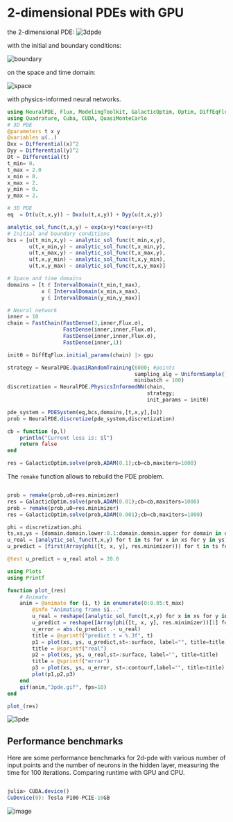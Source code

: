 # 2-dimensional PDEs with GPU

the 2-dimensional PDE:
![3dpde](https://user-images.githubusercontent.com/12683885/90976452-d2c74400-e545-11ea-8361-288603d9ddbc.png)

with the initial and boundary conditions:

![boundary](https://user-images.githubusercontent.com/12683885/91332936-8c881400-e7d5-11ea-991a-39c9d61d4f24.png)

on the space and time domain:

![space](https://user-images.githubusercontent.com/12683885/90976622-3605a600-e547-11ea-837e-92330769f5ee.png)

with physics-informed neural networks.

```julia
using NeuralPDE, Flux, ModelingToolkit, GalacticOptim, Optim, DiffEqFlux
using Quadrature, Cuba, CUDA, QuasiMonteCarlo
# 3D PDE
@parameters t x y
@variables u(..)
Dxx = Differential(x)^2
Dyy = Differential(y)^2
Dt = Differential(t)
t_min= 0.
t_max = 2.0
x_min = 0.
x_max = 2.
y_min = 0.
y_max = 2.

# 3D PDE
eq  = Dt(u(t,x,y)) ~ Dxx(u(t,x,y)) + Dyy(u(t,x,y))

analytic_sol_func(t,x,y) = exp(x+y)*cos(x+y+4t)
# Initial and boundary conditions
bcs = [u(t_min,x,y) ~ analytic_sol_func(t_min,x,y),
       u(t,x_min,y) ~ analytic_sol_func(t,x_min,y),
       u(t,x_max,y) ~ analytic_sol_func(t,x_max,y),
       u(t,x,y_min) ~ analytic_sol_func(t,x,y_min),
       u(t,x,y_max) ~ analytic_sol_func(t,x,y_max)]

# Space and time domains
domains = [t ∈ IntervalDomain(t_min,t_max),
           x ∈ IntervalDomain(x_min,x_max),
           y ∈ IntervalDomain(y_min,y_max)]

# Neural network
inner = 10
chain = FastChain(FastDense(3,inner,Flux.σ),
                  FastDense(inner,inner,Flux.σ),
                  FastDense(inner,inner,Flux.σ),
                  FastDense(inner,1))

initθ = DiffEqFlux.initial_params(chain) |> gpu

strategy = NeuralPDE.QuasiRandomTraining(6000; #points
                                         sampling_alg = UniformSample(),
                                         minibatch = 100)
discretization = NeuralPDE.PhysicsInformedNN(chain,
                                             strategy;
                                             init_params = initθ)

pde_system = PDESystem(eq,bcs,domains,[t,x,y],[u])
prob = NeuralPDE.discretize(pde_system,discretization)

cb = function (p,l)
    println("Current loss is: $l")
    return false
end

res = GalacticOptim.solve(prob,ADAM(0.1);cb=cb,maxiters=1000)
```

The `remake` function allows to rebuild the PDE problem.

```julia

prob = remake(prob,u0=res.minimizer)
res = GalacticOptim.solve(prob,ADAM(0.01);cb=cb,maxiters=1000)
prob = remake(prob,u0=res.minimizer)
res = GalacticOptim.solve(prob,ADAM(0.001);cb=cb,maxiters=1000)

phi = discretization.phi
ts,xs,ys = [domain.domain.lower:0.1:domain.domain.upper for domain in domains]
u_real = [analytic_sol_func(t,x,y) for t in ts for x in xs for y in ys]
u_predict = [first(Array(phi([t, x, y], res.minimizer))) for t in ts for x in xs for y in ys]

@test u_predict ≈ u_real atol = 20.0

using Plots
using Printf

function plot_(res)
    # Animate
    anim = @animate for (i, t) in enumerate(0:0.05:t_max)
        @info "Animating frame $i..."
        u_real = reshape([analytic_sol_func(t,x,y) for x in xs for y in ys], (length(xs),length(ys)))
        u_predict = reshape([Array(phi([t, x, y], res.minimizer))[1] for x in xs for y in ys], length(xs), length(ys))
        u_error = abs.(u_predict .- u_real)
        title = @sprintf("predict t = %.3f", t)
        p1 = plot(xs, ys, u_predict,st=:surface, label="", title=title)
        title = @sprintf("real")
        p2 = plot(xs, ys, u_real,st=:surface, label="", title=title)
        title = @sprintf("error")
        p3 = plot(xs, ys, u_error, st=:contourf,label="", title=title)
        plot(p1,p2,p3)
    end
    gif(anim,"3pde.gif", fps=10)
end

plot_(res)

```

![3pde](https://user-images.githubusercontent.com/12683885/107345726-eefb7500-6ad4-11eb-889d-ba0fac0f1674.gif)


## Performance benchmarks
Here are some performance benchmarks for 2d-pde with various number of input points and the number of neurons in the hidden layer, measuring the time for 100 iterations. Сomparing runtime with GPU and CPU.

```julia

julia> CUDA.device()
CuDevice(0): Tesla P100-PCIE-16GB

```

![image](https://user-images.githubusercontent.com/12683885/110297207-49202500-8004-11eb-9e45-d4cb28045d87.png)
